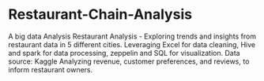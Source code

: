 # Restaurant-Chain-Analysis
A big data Analysis
Restaurant Analysis - Exploring trends and insights from restaurant data in 5 different cities. Leveraging Excel for data cleaning, Hive and spark for data processing, zeppelin and SQL for visualization. Data source: Kaggle Analyzing revenue, customer preferences, and reviews,  to inform restaurant owners.
